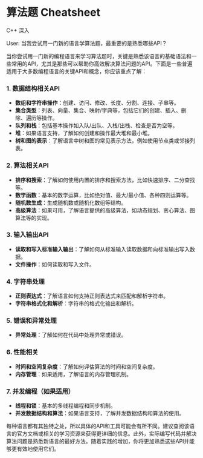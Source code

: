 # 算法题 Cheatsheet

C++ 深入

User: 当我尝试用一门新的语言学算法题，最重要的是熟悉哪些API？

当你尝试用一门新的编程语言来学习算法题时，关键是熟悉该语言的基础语法和一些常用的API，尤其是那些可以帮助你高效解决算法问题的API。下面是一些普遍适用于大多数编程语言的关键API和概念，你应该重点了解：

### 1. 数据结构相关API
- **数组和字符串操作**：创建、访问、修改、长度、分割、连接、子串等。
- **集合类型**：列表、向量、集合、映射/字典等，包括它们的创建、插入、删除、遍历等操作。
- **队列和栈**：包括基本操作如入队/出队、入栈/出栈、检查是否为空等。
- **堆**：如果语言支持，了解如何创建和操作最大堆和最小堆。
- **树和图的表示**：了解语言中树和图的常见表示方法，例如使用节点类或邻接列表。

### 2. 算法相关API
- **排序和搜索**：了解如何使用内置的排序和搜索方法，比如快速排序、二分查找等。
- **数学函数**：基本的数学运算，比如绝对值、最大/最小值、各种四则运算等。
- **随机数生成**：生成随机数或随机化数组等结构。
- **高级算法**：如果可用，了解语言提供的高级算法，如动态规划、贪心算法、图算法等的实现。

### 3. 输入输出API
- **读取和写入标准输入输出**：了解如何从标准输入读取数据和向标准输出写入数据。
- **文件操作**：如何读取和写入文件。

### 4. 字符串处理
- **正则表达式**：了解语言如何支持正则表达式来匹配和解析字符串。
- **字符串格式化和解析**：字符串的格式化输出和解析。

### 5. 错误和异常处理
- **异常处理**：了解如何在代码中处理异常或错误。

### 6. 性能相关
- **时间和空间复杂度**：了解如何评估算法的时间和空间复杂度。
- **内存管理**：如果适用，了解语言的内存管理机制。

### 7. 并发编程（如果适用）
- **线程和锁**：基本的多线程编程和同步机制。
- **并发数据结构和算法**：如果语言支持，了解并发数据结构和算法的使用。

每种语言都有其独特之处，所以具体的API和工具可能会有所不同。建议查阅该语言的官方文档或相关的学习资源来获得更详细的信息。此外，实际编写代码并解决算法问题是熟悉新语言的最好方法。随着实践的增加，你将更加熟悉这些API并能够更有效地使用它们。